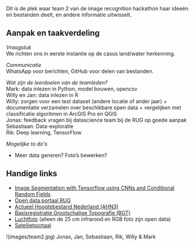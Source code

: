 Dit is de plek waar team 2 van de image recognition hackathon haar ideeën en bestanden deelt, en andere informatie uitwisselt.

## Aanpak en taakverdeling
_Vraagstuk_     
We richten ons in eerste instantie op de casus land/water herkenning.

_Communicatie_     
WhatsApp voor berichten, GitHub voor delen van bestanden.    

_Wat zijn de leerdoelen van de teamleden?_     
Mark: data inlezen in Python, model bouwen, opencsv    
Willy en Jan: data inlezen in R    
Willy: zorgen voor een test dataset (andere locatie of ander jaar) + documentatie verzamelen over beschikbare open data + vergelijken met classificatie algoritmen in ArcGIS Pro en QGIS    
Jonas: feedback vragen bij datascience team bij de RUG op goede aanpak    
Sebastiaan: Data-exploratie    
Rik: Deep learning, TensorFlow    

_Mogelijke to do's_   
*	Meer data generen? Foto’s bewerken?    

## Handige links
* [Image Segmentation with Tensorflow using CNNs and Conditional Random Fields](http://warmspringwinds.github.io/tensorflow/tf-slim/2016/12/18/image-segmentation-with-tensorflow-using-cnns-and-conditional-random-fields/)
* [Open data portaal RUG](http://opendata.rug.nl/)
* [Actueel Hoogtebestand Nederland (AHN3)](https://www.pdok.nl/nl/ahn3-downloads)
* [Basisregistratie Grootschalige Topografie (BGT)](https://www.pdok.nl/nl/producten/pdok-downloads/download-basisregistratie-grootschalige-topografie)
* [Luchtfoto](https://www.pdok.nl/nl/producten/pdok-services/overzicht-urls/l) (alleen de 25 cm infrarood en RGB foto zijn open data)
* [Satellietportaal](https://www.spaceoffice.nl/nl/satellietdataportaal/)

!(images/team2.jpg)
Jonas, Jan, Sebastiaan, Rik, Willy & Mark
